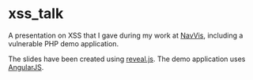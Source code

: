 # xss_talk
A presentation on XSS that I gave during my work at [NavVis](https://www.navvis.com), including a vulnerable PHP demo application.

The slides have been created using [reveal.js](http://lab.hakim.se/reveal-js/#/). The demo application uses [AngularJS](https://angularjs.org/).

